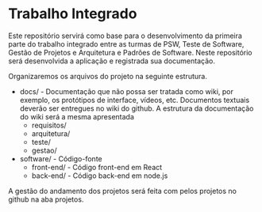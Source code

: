 # Trabalho Integrado

Este repositório servirá como base para o desenvolvimento da primeira parte do trabalho integrado entre as turmas de PSW, Teste de Software, Gestão de Projetos e Arquitetura e Padrões de Software. Neste repositório será desenvolvida a aplicação e registrada sua documentação.

Organizaremos os arquivos do projeto na seguinte estrutura.

- docs/ - Documentação que não possa ser tratada como wiki, por exemplo, os protótipos de interface, vídeos, etc. Documentos textuais deverão ser entregues no wiki do github. A estrutura da documentação do wiki será a mesma apresentada
  - requisitos/ 
  - arquitetura/
  - teste/
  - gestao/ 
- software/ - Código-fonte
  - front-end/ - Código front-end em React
  - back-end/ - Código back-end em node.js

A gestão do andamento dos projetos será feita com pelos projetos no github na aba projetos.

